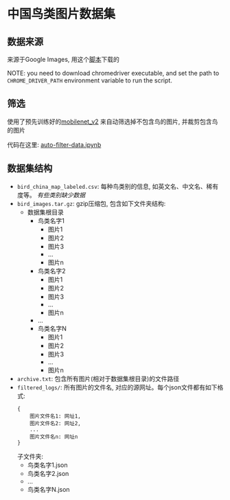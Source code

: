 # 中国鸟类图片数据集

## 数据来源

来源于Google Images, 用这个[脚本](https://github.com/tjysdsg/birds/blob/master/selective-download.py)下载的

NOTE: you need to download chromedriver executable, and set the path to
`CHROME_DRIVER_PATH` environment variable to run the script.

## 筛选

使用了预先训练好的[mobilenet\_v2](https://tfhub.dev/google/openimages_v4/ssd/mobilenet_v2/1) 来自动筛选掉不包含鸟的图片, 并裁剪包含鸟的图片

代码在这里: [auto-filter-data.ipynb](https://github.com/tjysdsg/birds/blob/master/auto-filter-data.ipynb)

## 数据集结构

- `bird_china_map_labeled.csv`: 每种鸟类别的信息, 如英文名、中文名、稀有度等。 *有些类别缺少数据*
- `bird_images.tar.gz`: gzip压缩包, 包含如下文件夹结构:
    - 数据集根目录
        - 鸟类名字1
            - 图片1
            - 图片2
            - 图片3
            - ...
            - 图片n
        - 鸟类名字2
            - 图片1
            - 图片2
            - 图片3
            - ...
            - 图片n
        - ...
        - 鸟类名字N
            - 图片1
            - 图片2
            - 图片3
            - ...
            - 图片n
- `archive.txt`: 包含所有图片(相对于数据集根目录)的文件路径
- `filtered_logs/`: 所有图片的文件名, 对应的源网址。每个json文件都有如下格式:
    ```
    {
        图片文件名1: 网址1,
        图片文件名2: 网址2,
        ...
        图片文件名n: 网址n
    }
    ```
    子文件夹:
    - 鸟类名字1.json
    - 鸟类名字2.json
    - ...
    - 鸟类名字N.json

